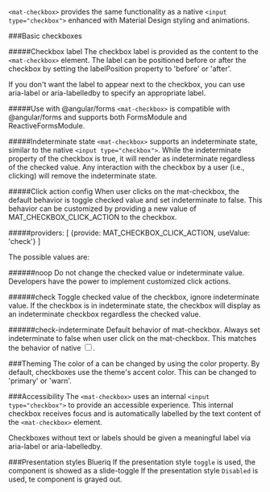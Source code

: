 `<mat-checkbox>` provides the same functionality as a native `<input type="checkbox">` enhanced with Material Design styling and animations.

###Basic checkboxes
<!-- example (checkbox) -->
#####Checkbox label
The checkbox label is provided as the content to the `<mat-checkbox>` element. The label can be positioned before or after the checkbox by setting the labelPosition property to 'before' or 'after'.

If you don't want the label to appear next to the checkbox, you can use aria-label or aria-labelledby to specify an appropriate label.

#####Use with @angular/forms
`<mat-checkbox>` is compatible with @angular/forms and supports both FormsModule and ReactiveFormsModule.

#####Indeterminate state
`<mat-checkbox>` supports an indeterminate state, similar to the native `<input type="checkbox">`. While the indeterminate property of the checkbox is true, it will render as indeterminate regardless of the checked value. Any interaction with the checkbox by a user (i.e., clicking) will remove the indeterminate state.

#####Click action config
When user clicks on the mat-checkbox, the default behavior is toggle checked value and set indeterminate to false. This behavior can be customized by providing a new value of MAT_CHECKBOX_CLICK_ACTION to the checkbox.

#####providers: 
[
  {provide: MAT_CHECKBOX_CLICK_ACTION, useValue: 'check'}
]

The possible values are:

######noop
Do not change the checked value or indeterminate value. Developers have the power to implement customized click actions.

######check
Toggle checked value of the checkbox, ignore indeterminate value. If the checkbox is in indeterminate state, the checkbox will display as an indeterminate checkbox regardless the checked value.

######check-indeterminate
Default behavior of mat-checkbox. Always set indeterminate to false when user click on the mat-checkbox. This matches the behavior of native <input type="checkbox">.

###Theming
The color of a <mat-checkbox> can be changed by using the color property. By default, checkboxes use the theme's accent color. This can be changed to 'primary' or 'warn'.

###Accessibility
The `<mat-checkbox>` uses an internal `<input type="checkbox">` to provide an accessible experience. This internal checkbox receives focus and is automatically labelled by the text content of the `<mat-checkbox>` element.

Checkboxes without text or labels should be given a meaningful label via aria-label or aria-labelledby.

###Presentation styles Blueriq
If the presentation style `toggle` is used, the component is showed as a slide-toggle
If the presentation style `Disabled` is used, te component is grayed out.
